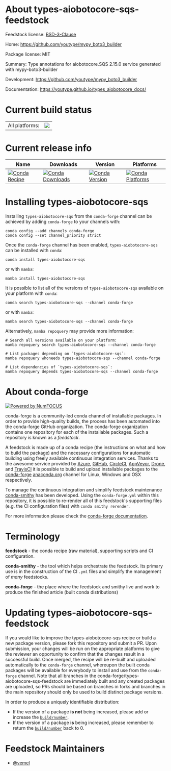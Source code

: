 About types-aiobotocore-sqs-feedstock
=====================================

Feedstock license: [BSD-3-Clause](https://github.com/conda-forge/types-aiobotocore-sqs-feedstock/blob/main/LICENSE.txt)

Home: https://github.com/youtype/mypy_boto3_builder

Package license: MIT

Summary: Type annotations for aiobotocore.SQS 2.15.0 service generated with mypy-boto3-builder

Development: https://github.com/youtype/mypy_boto3_builder

Documentation: https://youtype.github.io/types_aiobotocore_docs/

Current build status
====================


<table><tr><td>All platforms:</td>
    <td>
      <a href="https://dev.azure.com/conda-forge/feedstock-builds/_build/latest?definitionId=16776&branchName=main">
        <img src="https://dev.azure.com/conda-forge/feedstock-builds/_apis/build/status/types-aiobotocore-sqs-feedstock?branchName=main">
      </a>
    </td>
  </tr>
</table>

Current release info
====================

| Name | Downloads | Version | Platforms |
| --- | --- | --- | --- |
| [![Conda Recipe](https://img.shields.io/badge/recipe-types--aiobotocore--sqs-green.svg)](https://anaconda.org/conda-forge/types-aiobotocore-sqs) | [![Conda Downloads](https://img.shields.io/conda/dn/conda-forge/types-aiobotocore-sqs.svg)](https://anaconda.org/conda-forge/types-aiobotocore-sqs) | [![Conda Version](https://img.shields.io/conda/vn/conda-forge/types-aiobotocore-sqs.svg)](https://anaconda.org/conda-forge/types-aiobotocore-sqs) | [![Conda Platforms](https://img.shields.io/conda/pn/conda-forge/types-aiobotocore-sqs.svg)](https://anaconda.org/conda-forge/types-aiobotocore-sqs) |

Installing types-aiobotocore-sqs
================================

Installing `types-aiobotocore-sqs` from the `conda-forge` channel can be achieved by adding `conda-forge` to your channels with:

```
conda config --add channels conda-forge
conda config --set channel_priority strict
```

Once the `conda-forge` channel has been enabled, `types-aiobotocore-sqs` can be installed with `conda`:

```
conda install types-aiobotocore-sqs
```

or with `mamba`:

```
mamba install types-aiobotocore-sqs
```

It is possible to list all of the versions of `types-aiobotocore-sqs` available on your platform with `conda`:

```
conda search types-aiobotocore-sqs --channel conda-forge
```

or with `mamba`:

```
mamba search types-aiobotocore-sqs --channel conda-forge
```

Alternatively, `mamba repoquery` may provide more information:

```
# Search all versions available on your platform:
mamba repoquery search types-aiobotocore-sqs --channel conda-forge

# List packages depending on `types-aiobotocore-sqs`:
mamba repoquery whoneeds types-aiobotocore-sqs --channel conda-forge

# List dependencies of `types-aiobotocore-sqs`:
mamba repoquery depends types-aiobotocore-sqs --channel conda-forge
```


About conda-forge
=================

[![Powered by
NumFOCUS](https://img.shields.io/badge/powered%20by-NumFOCUS-orange.svg?style=flat&colorA=E1523D&colorB=007D8A)](https://numfocus.org)

conda-forge is a community-led conda channel of installable packages.
In order to provide high-quality builds, the process has been automated into the
conda-forge GitHub organization. The conda-forge organization contains one repository
for each of the installable packages. Such a repository is known as a *feedstock*.

A feedstock is made up of a conda recipe (the instructions on what and how to build
the package) and the necessary configurations for automatic building using freely
available continuous integration services. Thanks to the awesome service provided by
[Azure](https://azure.microsoft.com/en-us/services/devops/), [GitHub](https://github.com/),
[CircleCI](https://circleci.com/), [AppVeyor](https://www.appveyor.com/),
[Drone](https://cloud.drone.io/welcome), and [TravisCI](https://travis-ci.com/)
it is possible to build and upload installable packages to the
[conda-forge](https://anaconda.org/conda-forge) [anaconda.org](https://anaconda.org/)
channel for Linux, Windows and OSX respectively.

To manage the continuous integration and simplify feedstock maintenance
[conda-smithy](https://github.com/conda-forge/conda-smithy) has been developed.
Using the ``conda-forge.yml`` within this repository, it is possible to re-render all of
this feedstock's supporting files (e.g. the CI configuration files) with ``conda smithy rerender``.

For more information please check the [conda-forge documentation](https://conda-forge.org/docs/).

Terminology
===========

**feedstock** - the conda recipe (raw material), supporting scripts and CI configuration.

**conda-smithy** - the tool which helps orchestrate the feedstock.
                   Its primary use is in the construction of the CI ``.yml`` files
                   and simplify the management of *many* feedstocks.

**conda-forge** - the place where the feedstock and smithy live and work to
                  produce the finished article (built conda distributions)


Updating types-aiobotocore-sqs-feedstock
========================================

If you would like to improve the types-aiobotocore-sqs recipe or build a new
package version, please fork this repository and submit a PR. Upon submission,
your changes will be run on the appropriate platforms to give the reviewer an
opportunity to confirm that the changes result in a successful build. Once
merged, the recipe will be re-built and uploaded automatically to the
`conda-forge` channel, whereupon the built conda packages will be available for
everybody to install and use from the `conda-forge` channel.
Note that all branches in the conda-forge/types-aiobotocore-sqs-feedstock are
immediately built and any created packages are uploaded, so PRs should be based
on branches in forks and branches in the main repository should only be used to
build distinct package versions.

In order to produce a uniquely identifiable distribution:
 * If the version of a package **is not** being increased, please add or increase
   the [``build/number``](https://docs.conda.io/projects/conda-build/en/latest/resources/define-metadata.html#build-number-and-string).
 * If the version of a package **is** being increased, please remember to return
   the [``build/number``](https://docs.conda.io/projects/conda-build/en/latest/resources/define-metadata.html#build-number-and-string)
   back to 0.

Feedstock Maintainers
=====================

* [@vemel](https://github.com/vemel/)

